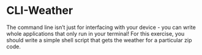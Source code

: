# CLI-Weather
The command line isn’t just for interfacing with your device - you can write whole applications that only run in your terminal! For this exercise, you should write a simple shell script that gets the weather for a particular zip code.
